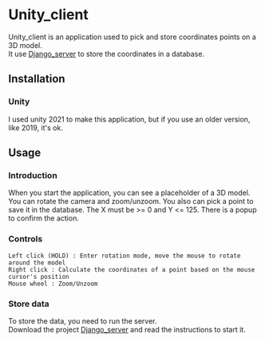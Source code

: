 # Unity_client

Unity_client is an application used to pick and store coordinates points on a 3D model.  
It use [Django_server](https://github.com/Elchma/django_server) to store the coordinates in a database.

## Installation

### Unity

I used unity 2021 to make this application, but if you use an older version, like 2019, it's ok.

## Usage

### Introduction

When you start the application, you can see a placeholder of a 3D model.  
You can rotate the camera and zoom/unzoom.
You also can pick a point to save it in the database. The X must be >= 0 and Y <= 125. There is a popup to confirm the action.

### Controls

```
Left click (HOLD) : Enter rotation mode, move the mouse to rotate around the model
Right click : Calculate the coordinates of a point based on the mouse cursor's position
Mouse wheel : Zoom/Unzoom
```

### Store data

To store the data, you need to run the server.  
Download the project [Django_server](https://github.com/Elchma/django_server) and read the instructions to start it.
